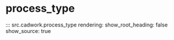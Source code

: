 # process_type

::: src.cadwork.process_type
    rendering:
        show_root_heading: false
        show_source: true
